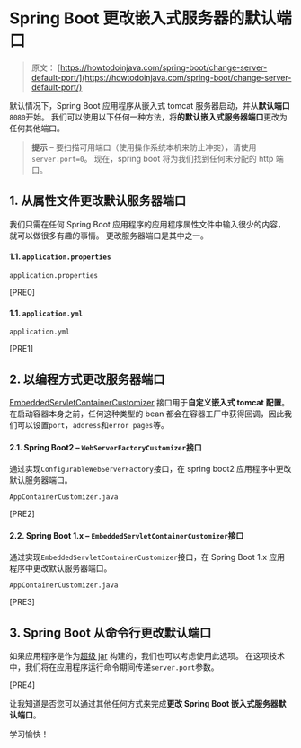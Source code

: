 # Spring Boot 更改嵌入式服务器的默认端口

> 原文： [https://howtodoinjava.com/spring-boot/change-server-default-port/](https://howtodoinjava.com/spring-boot/change-server-default-port/)

默认情况下，Spring Boot 应用程序从嵌入式 tomcat 服务器启动，并从**默认端口** `8080`开始。 我们可以使用以下任何一种方法，将**的默认嵌入式服务器端口**更改为任何其他端口。

> **提示** – 要扫描可用端口（使用操作系统本机来防止冲突），请使用`server.port=0`。 现在，spring boot 将为我们找到任何未分配的 http 端口。

## 1\. 从属性文件更改默认服务器端口

我们只需在任何 Spring Boot 应用程序的应用程序属性文件中输入很少的内容，就可以做很多有趣的事情。 更改服务器端口是其中之一。

#### 1.1. `application.properties`

`application.properties`

[PRE0]

#### 1.1. `application.yml`

`application.yml`

[PRE1]

## 2\. 以编程方式更改服务器端口

[EmbeddedServletContainerCustomizer](https://docs.spring.io/spring-boot/docs/current/api/org/springframework/boot/context/embedded/EmbeddedServletContainerCustomizer.html) 接口用于**自定义嵌入式 tomcat 配置**。 在启动容器本身之前，任何这种类型的 bean 都会在容器工厂中获得回调，因此我们可以设置`port`，`address`和`error pages`等。

#### 2.1. Spring Boot2 – `WebServerFactoryCustomizer`接口

通过实现`ConfigurableWebServerFactory`接口，在 spring boot2 应用程序中更改默认服务器端口。

`AppContainerCustomizer.java`

[PRE2]

#### 2.2. Spring Boot 1.x – `EmbeddedServletContainerCustomizer`接口

通过实现`EmbeddedServletContainerCustomizer`接口，在 Spring Boot 1.x 应用程序中更改默认服务器端口。

`AppContainerCustomizer.java`

[PRE3]

## 3\. Spring Boot 从命令行更改默认端口

如果应用程序是作为[超级 jar](//howtodoinjava.com/maven/maven-shade-plugin-create-uberfat-jar-example/) 构建的，我们也可以考虑使用此选项。 在这项技术中，我们将在应用程序运行命令期间传递`server.port`参数。

[PRE4]

让我知道是否您可以通过其他任何方式来完成**更改 Spring Boot 嵌入式服务器默认端口**。

学习愉快！
